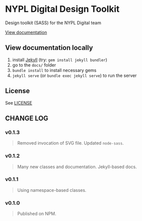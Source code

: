 # NYPL Digital Design Toolkit
Design toolkit (SASS) for the NYPL Digital team

[View documentation](http://nypl.github.io/design-toolkit/)

## View documentation locally

1. install [Jekyll](https://jekyllrb.com/) (try: `gem install jekyll bundler`)
2. go to the `docs/` folder
2. `bundle install` to install necessary gems
3. `jekyll serve` (or `bundle exec jekyll serve`) to run the server

## License

See [LICENSE](LICENSE.md)

## CHANGE LOG

### v0.1.3
> Removed invocation of SVG file.
> Updated `node-sass`.

### v0.1.2
> Many new classes and documentation.
> Jekyll-based docs.

### v0.1.1
> Using namespace-based classes.

### v0.1.0
> Published on NPM.
